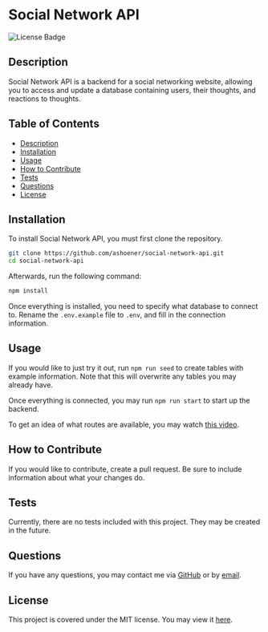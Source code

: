 # Social Network API

![License Badge](https://img.shields.io/badge/license-MIT-green)

## Description

Social Network API is a backend for a social networking website, allowing you to access and update a database containing users, their thoughts, and reactions to thoughts.

## Table of Contents

- [Description](#description)
- [Installation](#installation)
- [Usage](#usage)
- [How to Contribute](#how-to-contribute)
- [Tests](#tests)
- [Questions](#questions)
- [License](#license)

## Installation

To install Social Network API, you must first clone the repository.

```bash
git clone https://github.com/ashoener/social-network-api.git
cd social-network-api
```

Afterwards, run the following command:

```bash
npm install
```

Once everything is installed, you need to specify what database to connect to. Rename the `.env.example` file to `.env`, and fill in the connection information.

## Usage

If you would like to just try it out, run `npm run seed` to create tables with example information. Note that this will overwrite any tables you may already have.

Once everything is connected, you may run `npm run start` to start up the backend.

To get an idea of what routes are available, you may watch [this video](#todo).

## How to Contribute

If you would like to contribute, create a pull request. Be sure to include information about what your changes do.

## Tests

Currently, there are no tests included with this project. They may be created in the future.

## Questions

If you have any questions, you may contact me via [GitHub](https://github.com/ashoener) or by [email](mailto:a.b.shoener@gmail.com).

## License

This project is covered under the MIT license. You may view it [here](/LICENSE).
